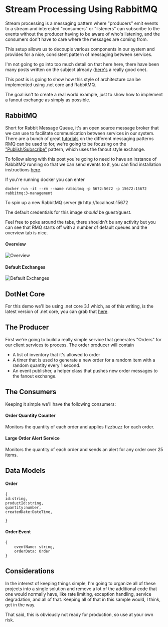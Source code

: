 # Stream Processing Using RabbitMQ

Stream processing is a messaging pattern where "producers" emit events to a stream and interested "consumers" or "listeners" can subscribe to the events without the producer having to be aware of who's listening, and the consumers don't have to care where the messages are coming from.

This setup allows us to decouple various components in our system and provides for a nice, consistent pattern of messaging between services.

I'm not going to go into too much detail on that here here, there have been many posts written on the subject already ([here's](https://dev.to/heroku/best-practices-for-event-driven-microservice-architecture-2lh7) a really good one).

This post is is going to show how this style of architecture can be implemented using .net core and RabbitMQ.

The goal isn't to create a real world example, just to show how to implement a fanout exchange as simply as possible.

## RabbitMQ
Short for Rabbit Message Queue, it's an open source message broker that we can use to facilitate communication between services in our system. There are a bunch of great [tutorials](https://www.rabbitmq.com/getstarted.html) on the different messaging patterns RMQ can be used to for, we're going to be focusing on the ["Publish/Subscribe"](https://www.rabbitmq.com/tutorials/tutorial-three-dotnet.html) pattern, which uses the fanout style exchange.

To follow along with this post you're going to need to have an instance of RabbitMQ running so that we can send events to it, you can find installation instructions [here](https://www.rabbitmq.com/download.html).

If you're running docker you can enter

`docker run -it --rm --name rabbitmq -p 5672:5672 -p 15672:15672 rabbitmq:3-management`

To spin up a new RabbitMQ server @ http://localhost:15672

The default credentials for this image *should* be guest/guest.

Feel free to poke around the tabs, there shouldn't be any activity but you can see that RMQ starts off with a number of default queues and the overview tab is nice.

#### Overview
![Overview](https://zachruffin.com/media/Blog/PostImages/StreamProcessing/Rmq%20Overview.jpg "Overview")

#### Default Exchanges
![Default Exchanges](https://zachruffin.com/media/Blog/PostImages/StreamProcessing/RmqDefaultExchanges.jpg "Overview")

## DotNet Core
For this demo we'll be using .net core 3.1 which, as of this writing, is the latest version of .net core, you can grab that [here](https://dotnet.microsoft.com/download/dotnet-core/3.1).

## The Producer
First we're going to build a really simple service that generates "Orders" for our client services to process. The order producer will contain
 * A list of inventory that it's allowed to order
 * A timer that is used to generate a new order for a random item with a random quantity every 1 second.
 * An event publisher, a helper class that pushes new order messages to the fanout exchange. 

 

## The Consumers
Keeping it simple we'll have the following consumers:
#### Order Quantity Counter 
Monitors the quantity of each order and applies fizzbuzz for each order.
  
#### Large Order Alert Service 
Monitors the quantity of each order and sends an alert for any order over 25 items.



## Data Models
#### Order
```
{
id:string,
productId:string,
quantity:number,
createdDate:DateTime,

}
```
#### Order Event
```
{
	eventName: string,
	orderData: Order
}
```


## Considerations
In the interest of keeping things simple, I'm going to organize all of these projects into a single solution and remove a lot of the additional code that one would normally have, like rate limiting, exception handling, service degradation, and all of that. Keeping all of that in this sample would, I think, get in the way.

That said, this is obviously not ready for production, so use at your own risk.